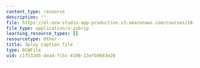 ```yaml
---
content_type: resource
description: ''
file: https://ol-ocw-studio-app-production.s3.amazonaws.com/courses/18-06sc-linear-algebra-fall-2011/c1f532d5dea4fc5c419813efb0683e20_h9aDgvW59TU.srt
file_type: application/x-subrip
learning_resource_types: []
resourcetype: Other
title: 3play caption file
type: OCWFile
uid: c1f532d5-dea4-fc5c-4198-13efb0683e20
---
```

